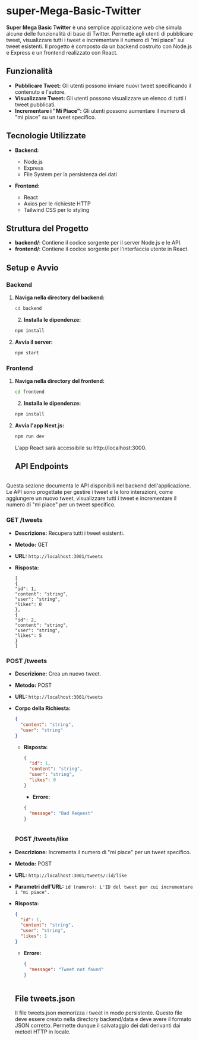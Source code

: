 # super-Mega-Basic-Twitter

**Super Mega Basic Twitter** è una semplice applicazione web che simula alcune delle funzionalità di base di Twitter. Permette agli utenti di pubblicare tweet, visualizzare tutti i tweet e incrementare il numero di "mi piace" sui tweet esistenti. Il progetto è composto da un backend costruito con Node.js e Express e un frontend realizzato con React.

## Funzionalità

- **Pubblicare Tweet:** Gli utenti possono inviare nuovi tweet specificando il contenuto e l'autore.
- **Visualizzare Tweet:** Gli utenti possono visualizzare un elenco di tutti i tweet pubblicati.
- **Incrementare i "Mi Piace":** Gli utenti possono aumentare il numero di "mi piace" su un tweet specifico.

## Tecnologie Utilizzate

- **Backend:**

  - Node.js
  - Express
  - File System per la persistenza dei dati

- **Frontend:**
  - React
  - Axios per le richieste HTTP
  - Tailwind CSS per lo styling

## Struttura del Progetto

- **backend/**: Contiene il codice sorgente per il server Node.js e le API.
- **frontend/**: Contiene il codice sorgente per l'interfaccia utente in React.

## Setup e Avvio

### Backend

1. **Naviga nella directory del backend:**

   ```bash
   cd backend
   ```

   2. **Installa le dipendenze:**

   ```bash
   npm install
   ```

2. **Avvia il server:**

   ```bash
   npm start
   ```

### Frontend

1. **Naviga nella directory del frontend:**

   ```bash
   cd frontend
   ```

   2. **Installa le dipendenze:**

   ```bash
   npm install
   ```

2. **Avvia l'app Next.js:**

   ```bash
   npm run dev
   ```

   L'app React sarà accessibile su http://localhost:3000.

   ## API Endpoints

   ```

   ```

Questa sezione documenta le API disponibili nel backend dell'applicazione. Le API sono progettate per gestire i tweet e le loro interazioni, come aggiungere un nuovo tweet, visualizzare tutti i tweet e incrementare il numero di "mi piace" per un tweet specifico.

### GET /tweets

- **Descrizione:** Recupera tutti i tweet esistenti.
- **Metodo:** GET
- **URL:** `http://localhost:3001/tweets`
- **Risposta:**

  ```
  [
  {
  "id": 1,
  "content": "string",
  "user": "string",
  "likes": 0
  },
  {
  "id": 2,
  "content": "string",
  "user": "string",
  "likes": 5
  }
  ]

  ```

### POST /tweets

- **Descrizione:** Crea un nuovo tweet.
- **Metodo:** POST
- **URL:** `http://localhost:3001/tweets`
- **Corpo della Richiesta:**

  ```json
  {
    "content": "string",
    "user": "string"
  }
  ```

  - **Risposta:**

    ```json
    {
      "id": 1,
      "content": "string",
      "user": "string",
      "likes": 0
    }
    ```

    - **Errore:**

    ```json
    {
      "message": "Bad Request"
    }
    ```

  ```

  ```

  ### POST /tweets/like

- **Descrizione:** Incrementa il numero di "mi piace" per un tweet specifico.
- **Metodo:** POST
- **URL:** `http://localhost:3001/tweets/:id/like`
- **Parametri dell'URL:** `id (numero): L'ID del tweet per cui incrementare i "mi piace".`
- **Risposta:**

  ```json
  {
    "id": 1,
    "content": "string",
    "user": "string",
    "likes": 1
  }
  ```

  - **Errore:**
    ```json
    {
      "message": "Tweet not found"
    }
    ```

  ```

  ```

  ## File tweets.json

  Il file tweets.json memorizza i tweet in modo persistente. Questo file deve essere creato nella directory backend/data e deve avere il formato JSON corretto.
  Permette dunque il salvataggio dei dati derivanti dai metodi HTTP in locale.

